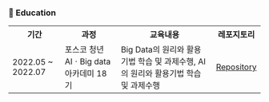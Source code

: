 <h3> 📖 Education </h3>

<table>
  <th>기간</th>
  <th>과정</th>
  <th>교육내용</th>
  <th>레포지토리</th>
  <tr>
    <td>2022.05 ~ 2022.07</td>
    <td>포스코 청년 AIㆍBig data 아카데미 18기</td>
    <td>Big Data의 원리와 활용기법 학습 및 과제수행, AI의 원리와 활용기법 학습 및 과제수행</td>
    <td><a href='https://hajihye123.github.io/bigdata.github.io/'>Repository</a></td>
  </tr>

</table>

<!---
hajihye123/hajihye123 is a ✨ special ✨ repository because its `README.md` (this file) appears on your GitHub profile.
You can click the Preview link to take a look at your changes.
--->
